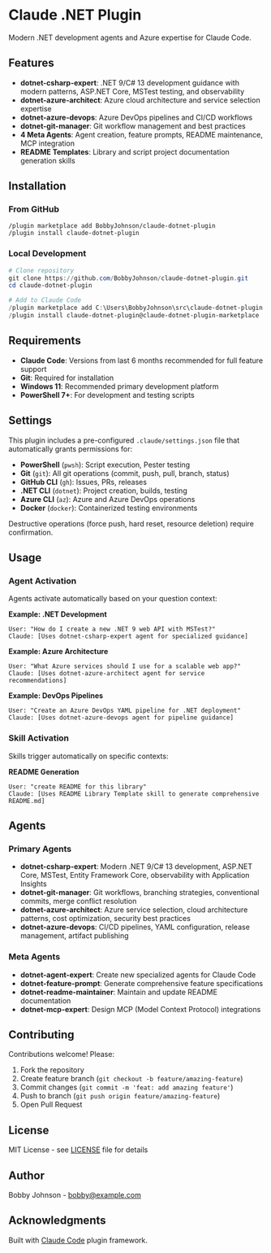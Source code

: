 # Claude .NET Plugin

Modern .NET development agents and Azure expertise for Claude Code.

## Features

- **dotnet-csharp-expert**: .NET 9/C# 13 development guidance with modern patterns, ASP.NET Core, MSTest testing, and observability
- **dotnet-azure-architect**: Azure cloud architecture and service selection expertise
- **dotnet-azure-devops**: Azure DevOps pipelines and CI/CD workflows
- **dotnet-git-manager**: Git workflow management and best practices
- **4 Meta Agents**: Agent creation, feature prompts, README maintenance, MCP integration
- **README Templates**: Library and script project documentation generation skills

## Installation

### From GitHub

```
/plugin marketplace add BobbyJohnson/claude-dotnet-plugin
/plugin install claude-dotnet-plugin
```

### Local Development

```powershell
# Clone repository
git clone https://github.com/BobbyJohnson/claude-dotnet-plugin.git
cd claude-dotnet-plugin

# Add to Claude Code
/plugin marketplace add C:\Users\BobbyJohnson\src\claude-dotnet-plugin
/plugin install claude-dotnet-plugin@claude-dotnet-plugin-marketplace
```

## Requirements

- **Claude Code**: Versions from last 6 months recommended for full feature support
- **Git**: Required for installation
- **Windows 11**: Recommended primary development platform
- **PowerShell 7+**: For development and testing scripts

## Settings

This plugin includes a pre-configured `.claude/settings.json` file that automatically grants permissions for:

- **PowerShell** (`pwsh`): Script execution, Pester testing
- **Git** (`git`): All git operations (commit, push, pull, branch, status)
- **GitHub CLI** (`gh`): Issues, PRs, releases
- **.NET CLI** (`dotnet`): Project creation, builds, testing
- **Azure CLI** (`az`): Azure and Azure DevOps operations
- **Docker** (`docker`): Containerized testing environments

Destructive operations (force push, hard reset, resource deletion) require confirmation.

## Usage

### Agent Activation

Agents activate automatically based on your question context:

**Example: .NET Development**
```
User: "How do I create a new .NET 9 web API with MSTest?"
Claude: [Uses dotnet-csharp-expert agent for specialized guidance]
```

**Example: Azure Architecture**
```
User: "What Azure services should I use for a scalable web app?"
Claude: [Uses dotnet-azure-architect agent for service recommendations]
```

**Example: DevOps Pipelines**
```
User: "Create an Azure DevOps YAML pipeline for .NET deployment"
Claude: [Uses dotnet-azure-devops agent for pipeline guidance]
```

### Skill Activation

Skills trigger automatically on specific contexts:

**README Generation**
```
User: "create README for this library"
Claude: [Uses README Library Template skill to generate comprehensive README.md]
```

## Agents

### Primary Agents

- **dotnet-csharp-expert**: Modern .NET 9/C# 13 development, ASP.NET Core, MSTest, Entity Framework Core, observability with Application Insights
- **dotnet-git-manager**: Git workflows, branching strategies, conventional commits, merge conflict resolution
- **dotnet-azure-architect**: Azure service selection, cloud architecture patterns, cost optimization, security best practices
- **dotnet-azure-devops**: CI/CD pipelines, YAML configuration, release management, artifact publishing

### Meta Agents

- **dotnet-agent-expert**: Create new specialized agents for Claude Code
- **dotnet-feature-prompt**: Generate comprehensive feature specifications
- **dotnet-readme-maintainer**: Maintain and update README documentation
- **dotnet-mcp-expert**: Design MCP (Model Context Protocol) integrations

## Contributing

Contributions welcome! Please:

1. Fork the repository
2. Create feature branch (`git checkout -b feature/amazing-feature`)
3. Commit changes (`git commit -m 'feat: add amazing feature'`)
4. Push to branch (`git push origin feature/amazing-feature`)
5. Open Pull Request

## License

MIT License - see [LICENSE](LICENSE) file for details

## Author

Bobby Johnson - [bobby@example.com](mailto:bobby@example.com)

## Acknowledgments

Built with [Claude Code](https://claude.com/claude-code) plugin framework.
